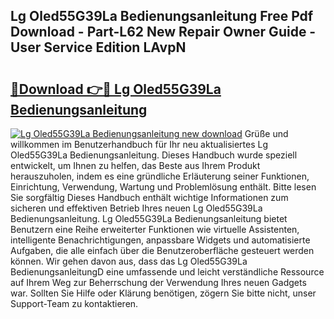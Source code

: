 ## Lg Oled55G39La Bedienungsanleitung Free Pdf Download - Part-L62 New Repair Owner Guide - User Service Edition LAvpN

# <h2><a href="http://df3sa0k.blite.top/?on=Lg+Oled55G39La+Bedienungsanleitung">🔗Download 👉🔴 Lg Oled55G39La Bedienungsanleitung</a></h2>

[![Lg Oled55G39La Bedienungsanleitung new download](https://i.imgur.com/lujVjoI.png)](http://df3sa0k.blite.top/?on=Lg+Oled55G39La+Bedienungsanleitung)
Grüße und willkommen im Benutzerhandbuch für Ihr neu aktualisiertes Lg Oled55G39La Bedienungsanleitung. Dieses Handbuch wurde speziell entwickelt, um Ihnen zu helfen, das Beste aus Ihrem Produkt herauszuholen, indem es eine gründliche Erläuterung seiner Funktionen, Einrichtung, Verwendung, Wartung und Problemlösung enthält. Bitte lesen Sie sorgfältig Dieses Handbuch enthält wichtige Informationen zum sicheren und effektiven Betrieb Ihres neuen Lg Oled55G39La Bedienungsanleitung. Lg Oled55G39La Bedienungsanleitung bietet Benutzern eine Reihe erweiterter Funktionen wie virtuelle Assistenten, intelligente Benachrichtigungen, anpassbare Widgets und automatisierte Aufgaben, die alle einfach über die Benutzeroberfläche gesteuert werden können. Wir gehen davon aus, dass das Lg Oled55G39La BedienungsanleitungD eine umfassende und leicht verständliche Ressource auf Ihrem Weg zur Beherrschung der Verwendung Ihres neuen Gadgets war. Sollten Sie Hilfe oder Klärung benötigen, zögern Sie bitte nicht, unser Support-Team zu kontaktieren.

